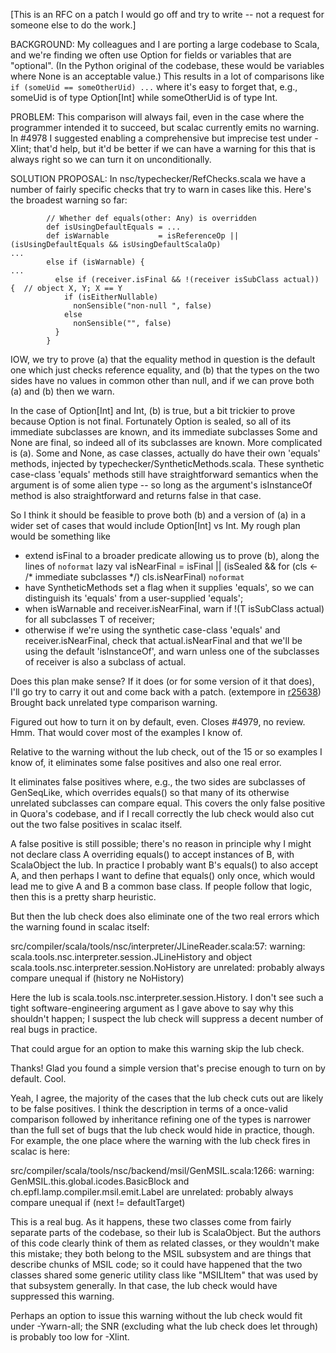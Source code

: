 
[This is an RFC on a patch I would go off and try to write -- not a request for someone else to do the work.]

BACKGROUND: My colleagues and I are porting a large codebase to Scala, and we're finding we often use Option for fields or variables that are "optional". (In the Python original of the codebase, these would be variables where None is an acceptable value.) This results in a lot of comparisons like
`    if (someUid == someOtherUid) ... `
where it's easy to forget that, e.g., someUid is of type Option[Int] while someOtherUid is of type Int.

PROBLEM: This comparison will always fail, even in the case where the programmer intended it to succeed, but scalac currently emits no warning. In #4978 I suggested enabling a comprehensive but imprecise test under -Xlint; that'd help, but it'd be better if we can have a warning for this that is always right so we can turn it on unconditionally.

SOLUTION PROPOSAL: In nsc/typechecker/RefChecks.scala we have a number of fairly specific checks that try to warn in cases like this. Here's the broadest warning so far:

```
        // Whether def equals(other: Any) is overridden
        def isUsingDefaultEquals = ...
        def isWarnable           = isReferenceOp || (isUsingDefaultEquals && isUsingDefaultScalaOp)
...
        else if (isWarnable) {
...
          else if (receiver.isFinal && !(receiver isSubClass actual)) {  // object X, Y; X == Y
            if (isEitherNullable)
              nonSensible("non-null ", false)
            else
              nonSensible("", false)
          }
        }
```

IOW, we try to prove (a) that the equality method in question is the default one which just checks reference equality, and (b) that the types on the two sides have no values in common other than null, and if we can prove both (a) and (b) then we warn.

In the case of Option[Int] and Int, (b) is true, but a bit trickier to prove because Option is not final. Fortunately Option is sealed, so all of its immediate subclasses are known, and its immediate subclasses Some and None are final, so indeed all of its subclasses are known. More complicated is (a). Some and None, as case classes, actually do have their own 'equals' methods, injected by typechecker/SyntheticMethods.scala. These synthetic case-class 'equals' methods still have straightforward semantics when the argument is of some alien type -- so long as the argument's isInstanceOf method is also straightforward and returns false in that case.

So I think it should be feasible to prove both (b) and a version of (a) in a wider set of cases that would include Option[Int] vs Int. My rough plan would be something like

- extend isFinal to a broader predicate allowing us to prove (b), along the lines of
`noformat`
      lazy val isNearFinal = isFinal || (isSealed && for (cls <- /* immediate subclasses */) cls.isNearFinal)
`noformat`
- have SyntheticMethods set a flag when it supplies 'equals', so we can distinguish its 'equals' from a user-supplied 'equals';
- when isWarnable and receiver.isNearFinal, warn if !(T isSubClass actual) for all subclasses T of receiver;
- otherwise if we're using the synthetic case-class 'equals' and receiver.isNearFinal, check that actual.isNearFinal and that we'll be using the default 'isInstanceOf', and warn unless one of the subclasses of receiver is also a subclass of actual.

Does this plan make sense? If it does (or for some version of it that does), I'll go try to carry it out and come back with a patch.
(extempore in [r25638](https://codereview.scala-lang.org/fisheye/changelog/scala-svn?cs=25638)) Brought back unrelated type comparison warning.

Figured out how to turn it on by default, even.
Closes #4979, no review.
Hmm. That would cover most of the examples I know of.

Relative to the warning without the lub check, out of the 15 or so examples I know of, it eliminates some false positives and also one real error.

It eliminates false positives where, e.g., the two sides are subclasses of GenSeqLike, which overrides equals() so that many of its otherwise unrelated subclasses can compare equal. This covers the only false positive in Quora's codebase, and if I recall correctly the lub check would also cut out the two false positives in scalac itself.

A false positive is still possible; there's no reason in principle why I might not declare class A overriding equals() to accept instances of B, with ScalaObject the lub. In practice I probably want B's equals() to also accept A, and then perhaps I want to define that equals() only once, which would lead me to give A and B a common base class. If people follow that logic, then this is a pretty sharp heuristic.

But then the lub check does also eliminate one of the two real errors which the warning found in scalac itself:

src/compiler/scala/tools/nsc/interpreter/JLineReader.scala:57:
warning: scala.tools.nsc.interpreter.session.JLineHistory and object
scala.tools.nsc.interpreter.session.NoHistory are unrelated: probably
always compare unequal
     if (history ne NoHistory)

Here the lub is scala.tools.nsc.interpreter.session.History. I don't see such a tight software-engineering argument as I gave above to say why this shouldn't happen; I suspect the lub check will suppress a decent number of real bugs in practice.

That could argue for an option to make this warning skip the lub check.

Thanks! Glad you found a simple version that's precise enough to turn on by default.
Cool.

Yeah, I agree, the majority of the cases that the lub check cuts out are likely to be false positives. I think the description in terms of a once-valid comparison followed by inheritance refining one of the types is narrower than the full set of bugs that the lub check would hide in practice, though. For example, the one place where the warning with the lub check fires in scalac is here:

src/compiler/scala/tools/nsc/backend/msil/GenMSIL.scala:1266:
warning: GenMSIL.this.global.icodes.BasicBlock and
ch.epfl.lamp.compiler.msil.emit.Label are unrelated: probably always
compare unequal
           if (next != defaultTarget)

This is a real bug. As it happens, these two classes come from fairly separate parts of the codebase, so their lub is ScalaObject. But the authors of this code clearly think of them as related classes, or they wouldn't make this mistake; they both belong to the MSIL subsystem and are things that describe chunks of MSIL code; so it could have happened that the two classes shared some generic utility class like "MSILItem" that was used by that subsystem generally. In that case, the lub check would have suppressed this warning.

Perhaps an option to issue this warning without the lub check would fit under -Ywarn-all; the SNR (excluding what the lub check does let through) is probably too low for -Xlint.
